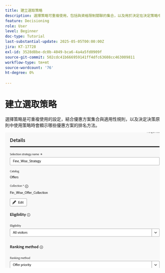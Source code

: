```yaml
---
title: 建立選取策略
description: 選擇策略可重複使用，包括與資格限制關聯的集合，以及用於決定在決定策略中選取時顯示的優惠的排名方法。
feature: Decisioning
role: User
level: Beginner
doc-type: Tutorial
last-substantial-update: 2025-05-05T00:00:00Z
jira: KT-17728
exl-id: 3528d8be-dc0b-4049-bca6-4a4a5fd0909f
source-git-commit: 502cdc41b666959141ff4dfc63608cc463009811
workflow-type: tm+mt
source-wordcount: '76'
ht-degree: 0%

---
```


# 建立選取策略

選擇策略是可重複使用的設定，結合優惠方案集合與適用性規則，以及決定決策原則中使用策略時會顯示哪些優惠方案的排名方法。

![選擇策略](assets/fine_wise_selection_strategy1.png)

